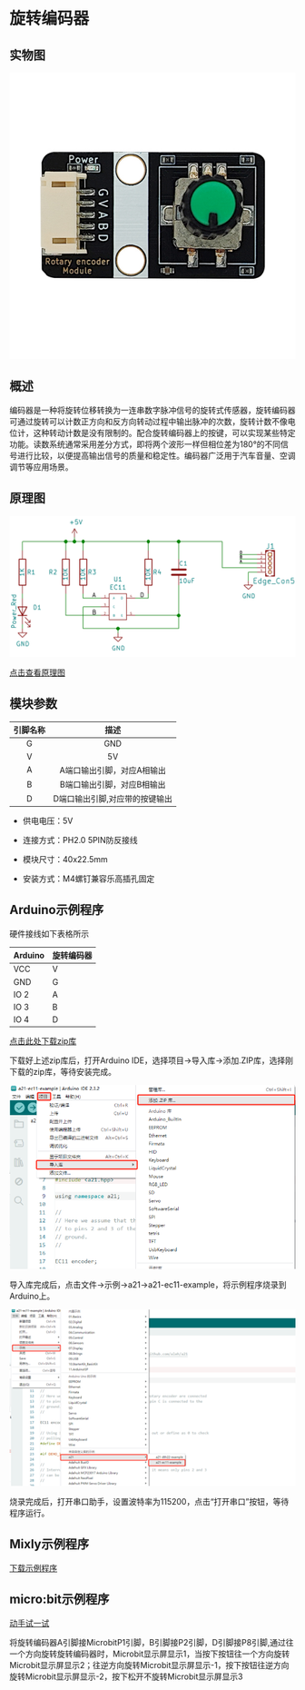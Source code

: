 # 旋转编码器

## 实物图

![实物图](picture/rotary_encoder_module_assembly.png)

## 概述

  编码器是一种将旋转位移转换为一连串数字脉冲信号的旋转式传感器，旋转编码器可通过旋转可以计数正方向和反方向转动过程中输出脉冲的次数，旋转计数不像电位计，这种转动计数是没有限制的。配合旋转编码器上的按键，可以实现某些特定功能。读数系统通常采用差分方式，即将两个波形一样但相位差为180°的不同信号进行比较，以便提高输出信号的质量和稳定性。编码器广泛用于汽车音量、空调调节等应用场景。

## 原理图

![原理图](picture/rotary_encoder_module_schematic.png)

[点击查看原理图](zh-cn/ph2.0_sensors/base_input_module/rotary_encoder_module/rotary_encoder_module_schematic.pdf ':ignore')

## 模块参数

| 引脚名称 |              描述              |
| :------: | :----------------------------: |
|    G     |              GND               |
|    V     |               5V               |
|    A     |   A端口输出引脚，对应A相输出   |
|    B     |   B端口输出引脚，对应B相输出   |
|    D     | D端口输出引脚,对应带的按键输出 |

- 供电电压：5V

- 连接方式：PH2.0 5PIN防反接线

- 模块尺寸：40x22.5mm

- 安装方式：M4螺钉兼容乐高插孔固定

## Arduino示例程序

硬件接线如下表格所示

| Arduino | 旋转编码器 |
| ------- | ---------- |
| VCC     | V          |
| GND     | G          |
| IO 2    | A          |
| IO 3    | B          |
| IO 4    | D          |

[点击此处下载zip库](zh-cn/ph2.0_sensors/base_input_module/rotary_encoder_module/a21-master.zip ':ignore')

下载好上述zip库后，打开Arduino IDE，选择项目->导入库->添加.ZIP库，选择刚下载的zip库，等待安装完成。

![导入库](picture/01.jpg)

导入库完成后，点击文件->示例->a21->a21-ec11-example，将示例程序烧录到Arduino上。

![烧录程序](picture/02.jpg)

烧录完成后，打开串口助手，设置波特率为115200，点击“打开串口”按钮，等待程序运行。

## Mixly示例程序

[下载示例程序](zh-cn/ph2.0_sensors/base_input_module/rotary_encoder_module/rotary_encoder_Mixly_demo.zip ':ignore')

## micro:bit示例程序

<a href="https://makecode.microbit.org/_Aspg3ah3sXL0" target="_blank">动手试一试</a>

将旋转编码器A引脚接MicrobitP1引脚，B引脚接P2引脚，D引脚接P8引脚,通过往一个方向旋转旋转编码器时，Microbit显示屏显示1，当按下按钮往一个方向旋转Microbit显示屏显示2；往逆方向旋转Microbit显示屏显示-1，按下按钮往逆方向旋转Microbit显示屏显示-2，按下松开不旋转Microbit显示屏显示3
